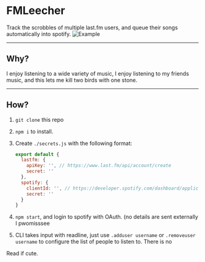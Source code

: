 # FMLeecher
Track the scrobbles of multiple last.fm users, and queue their songs automatically into spotify.
![Example](https://cdn.discordapp.com/attachments/548683437524123660/781652606338596924/unknown.png)
____

## Why?
I enjoy listening to a wide variety of music, I enjoy listening to my friends music, and this lets me kill two birds with one stone.
___

## How?

1. `git clone` this repo
2. `npm i` to install.
3. Create `./secrets.js` with the following format:

    ```js
    export default {
      lastfm: { 
        apiKey: '', // https://www.last.fm/api/account/create
        secret: ''
      },
      spotify: {
        clientId: '', // https://developer.spotify.com/dashboard/applications
        secret: ''
      }
    }
    ````
4. `npm start`, and login to spotify with OAuth. (no details are sent externally I pwomisssee
5. CLI takes input with readline, just use `.adduser username` or `.removeuser username` to configure the list of people to listen to. There is no

Read if cute.